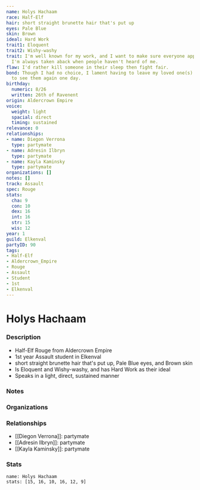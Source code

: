 ```yaml
---
name: Holys Hachaam
race: Half-Elf
hair: short straight brunette hair that's put up
eyes: Pale Blue
skin: Brown
ideal: Hard Work
trait1: Eloquent
trait2: Wishy-washy
trait: I'm well known for my work, and I want to make sure everyone appreciates it.
  I'm always taken aback when people haven't heard of me.
flaw: I'd rather kill someone in their sleep then fight fair.
bond: Though I had no choice, I lament having to leave my loved one(s) behind. I hope
  to see them again one day.
birthday:
  numeric: 8/26
  written: 26th of Ravenent
origin: Aldercrown Empire
voice:
  weight: light
  spacial: direct
  timing: sustained
relevance: 0
relationships:
- name: Diegon Verrona
  type: partymate
- name: Adresin Ilbryn
  type: partymate
- name: Kayla Kaminsky
  type: partymate
organizations: []
notes: []
track: Assault
spec: Rouge
stats:
  cha: 9
  con: 10
  dex: 16
  int: 16
  str: 15
  wis: 12
year: 1
guild: Elkenval
partyID: 90
tags:
- Half-Elf
- Aldercrown_Empire
- Rouge
- Assault
- Student
- 1st
- Elkenval
---
```

# Holys Hachaam
### Description
- Half-Elf Rouge from Aldercrown Empire
- 1st year Assault student in Elkenval
- short straight brunette hair that's put up, Pale Blue eyes, and Brown skin
- Is Eloquent and Wishy-washy, and has Hard Work as their ideal
- Speaks in a light, direct, sustained manner

### Notes

### Organizations

### Relationships
- [[Diegon Verrona]]: partymate
- [[Adresin Ilbryn]]: partymate
- [[Kayla Kaminsky]]: partymate

### Stats
```statblock
name: Holys Hachaam
stats: [15, 16, 10, 16, 12, 9]
```
